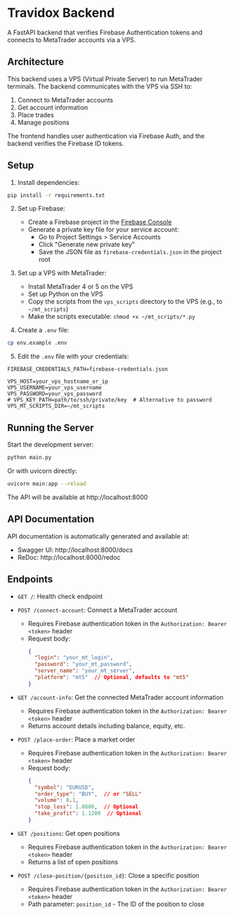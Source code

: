 # Travidox Backend

A FastAPI backend that verifies Firebase Authentication tokens and connects to MetaTrader accounts via a VPS.

## Architecture

This backend uses a VPS (Virtual Private Server) to run MetaTrader terminals. The backend communicates with the VPS via SSH to:
1. Connect to MetaTrader accounts
2. Get account information
3. Place trades
4. Manage positions

The frontend handles user authentication via Firebase Auth, and the backend verifies the Firebase ID tokens.

## Setup

1. Install dependencies:
```bash
pip install -r requirements.txt
```

2. Set up Firebase:
   - Create a Firebase project in the [Firebase Console](https://console.firebase.google.com/)
   - Generate a private key file for your service account:
     - Go to Project Settings > Service Accounts
     - Click "Generate new private key"
     - Save the JSON file as `firebase-credentials.json` in the project root

3. Set up a VPS with MetaTrader:
   - Install MetaTrader 4 or 5 on the VPS
   - Set up Python on the VPS
   - Copy the scripts from the `vps_scripts` directory to the VPS (e.g., to `~/mt_scripts`)
   - Make the scripts executable: `chmod +x ~/mt_scripts/*.py`

4. Create a `.env` file:
```bash
cp env.example .env
```

5. Edit the `.env` file with your credentials:
```
FIREBASE_CREDENTIALS_PATH=firebase-credentials.json

VPS_HOST=your_vps_hostname_or_ip
VPS_USERNAME=your_vps_username
VPS_PASSWORD=your_vps_password
# VPS_KEY_PATH=path/to/ssh/private/key  # Alternative to password
VPS_MT_SCRIPTS_DIR=~/mt_scripts
```

## Running the Server

Start the development server:

```bash
python main.py
```

Or with uvicorn directly:

```bash
uvicorn main:app --reload
```

The API will be available at http://localhost:8000

## API Documentation

API documentation is automatically generated and available at:
- Swagger UI: http://localhost:8000/docs
- ReDoc: http://localhost:8000/redoc

## Endpoints

- `GET /`: Health check endpoint

- `POST /connect-account`: Connect a MetaTrader account
  - Requires Firebase authentication token in the `Authorization: Bearer <token>` header
  - Request body:
    ```json
    {
      "login": "your_mt_login",
      "password": "your_mt_password",
      "server_name": "your_mt_server",
      "platform": "mt5"  // Optional, defaults to "mt5"
    }
    ```

- `GET /account-info`: Get the connected MetaTrader account information
  - Requires Firebase authentication token in the `Authorization: Bearer <token>` header
  - Returns account details including balance, equity, etc.

- `POST /place-order`: Place a market order
  - Requires Firebase authentication token in the `Authorization: Bearer <token>` header
  - Request body:
    ```json
    {
      "symbol": "EURUSD",
      "order_type": "BUY",  // or "SELL"
      "volume": 0.1,
      "stop_loss": 1.0800,  // Optional
      "take_profit": 1.1200  // Optional
    }
    ```

- `GET /positions`: Get open positions
  - Requires Firebase authentication token in the `Authorization: Bearer <token>` header
  - Returns a list of open positions

- `POST /close-position/{position_id}`: Close a specific position
  - Requires Firebase authentication token in the `Authorization: Bearer <token>` header
  - Path parameter: `position_id` - The ID of the position to close 